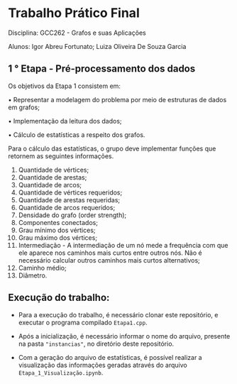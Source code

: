 # Trabalho Prático Final 

Disciplina: GCC262 - Grafos e suas Aplicações

Alunos: Igor Abreu Fortunato; Luiza Oliveira De Souza Garcia

## 1 ° Etapa -  Pré-processamento dos dados

Os objetivos da Etapa 1 consistem em:

• Representar a modelagem do problema por meio de estruturas de dados
em grafos;

• Implementação da leitura dos dados;

• Cálculo de estatísticas a respeito dos grafos.

Para o cálculo das estatísticas, o grupo deve implementar funções que retornem as seguintes informações.
1. Quantidade de vértices;
2. Quantidade de arestas;
3. Quantidade de arcos;
4. Quantidade de vértices requeridos;
5. Quantidade de arestas requeridas;
6. Quantidade de arcos requeridos;
7. Densidade do grafo (order strength);
8. Componentes conectados;
9. Grau mínimo dos vértices;
10. Grau máximo dos vértices;
11. Intermediação - A intermediação de um nó mede a frequência com que ele aparece nos caminhos mais curtos entre outros nós. Não é necessário
calcular outros caminhos mais curtos alternativos;
12. Caminho médio;
13. Diâmetro.

## Execução do trabalho:

- Para a execução do trabalho, é necessário clonar este repositório, e executar o programa compilado `Etapa1.cpp`.

- Após a inicialização, é necessário informar o nome do arquivo, presente na pasta `"instancias"`, no diretório deste repositório.

- Com a geração do arquivo de estatísticas, é possível realizar a visualização das informações geradas através do arquivo `Etapa_1_Visualização.ipynb`.
